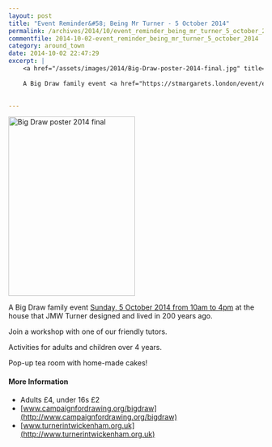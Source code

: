 ```yaml
---
layout: post
title: "Event Reminder&#58; Being Mr Turner - 5 October 2014"
permalink: /archives/2014/10/event_reminder_being_mr_turner_5_october_2014.html
commentfile: 2014-10-02-event_reminder_being_mr_turner_5_october_2014
category: around_town
date: 2014-10-02 22:47:29
excerpt: |
    <a href="/assets/images/2014/Big-Draw-poster-2014-final.jpg" title="See larger version of - Big Draw poster 2014 final"><img src="/assets/images/2014/Big-Draw-poster-2014-final_thumb.jpg" width="150" height="213" alt="Big Draw poster 2014 final" class="photo right" /></a>
    
    A Big Draw family event <a href="https://stmargarets.london/event/event/200705144663">Sunday, 5 October 2014 from 10am to 4pm</a> at the house that JMW Turner designed and lived in 200 years ago.
    

---
```


<a href="/assets/images/2014/Big-Draw-poster-2014-final.jpg" title="See larger version of - Big Draw poster 2014 final"><img src="/assets/images/2014/Big-Draw-poster-2014-final_thumb.jpg" width="250" height="355" alt="Big Draw poster 2014 final" class="photo right" /></a>

A Big Draw family event [Sunday, 5 October 2014 from 10am to 4pm](/event/event/200705144663) at the house that JMW Turner designed and lived in 200 years ago.

Join a workshop with one of our friendly tutors.

Activities for adults and children over 4 years.

Pop-up tea room with home-made cakes!

#### More Information

-   Adults £4, under 16s £2
-   [www.campaignfordrawing.org/bigdraw](http://www.campaignfordrawing.org/bigdraw)
-   [www.turnerintwickenham.org.uk](http://www.turnerintwickenham.org.uk)

